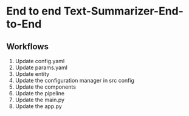 # End to end Text-Summarizer-End-to-End

## Workflows

1. Update config.yaml 
2. Update params.yaml
3. Update entity
4. Update the configuration manager in src config
5. Update the components 
6. Update the pipeline
7. Update the main.py
8. Update the app.py